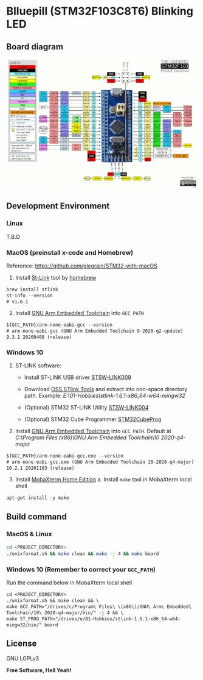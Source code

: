 # Blluepill (STM32F103C8T6) Blinking LED

## Board diagram
![Bluepill Pin Diagram](Images/Bluepill-Pin-Details.png)

## Development Environment

### Linux
T.B.D

### MacOS (preinstall x-code and Homebrew)
Reference: https://github.com/glegrain/STM32-with-macOS

1. Install [St-Link](https://github.com/texane/stlink) tool by [homebrew](https://formulae.brew.sh/formula/stlink)
```
brew install stlink
st-info --version
# v1.6.1
```

2. Install [GNU Arm Embedded Toolchain](https://developer.arm.com/tools-and-software/open-source-software/developer-tools/gnu-toolchain/gnu-rm/downloads) into `GCC_PATH`
```
${GCC_PATH}/arm-none-eabi-gcc --version
# arm-none-eabi-gcc (GNU Arm Embedded Toolchain 9-2020-q2-update) 9.3.1 20200408 (release)
```

### Windows 10
1. ST-LINK software:

	+ Install ST-LINK USB driver [STSW-LINK009](https://www.st.com/en/development-tools/stsw-link009.html)

	+ Download [OSS STlink Tools](https://github.com/stlink-org/stlink/releases/tag/v1.6.1) and extract into non-space directory path. Example: *E:\01-Hobbies\stlink-1.6.1-x86_64-w64-mingw32*

	+ (Optional) STM32 ST-LINK Utility [STSW-LINK004](https://www.st.com/content/st_com/en/products/development-tools/software-development-tools/stm32-software-development-tools/stm32-programmers/stsw-link004.html)

	+ (Optional) STM32 Cube Programmer [STM32CubeProg](https://www.st.com/content/st_com/en/products/development-tools/software-development-tools/stm32-software-development-tools/stm32-programmers/stm32cubeprog.html)

2. Install [GNU Arm Embedded Toolchain](https://developer.arm.com/tools-and-software/open-source-software/developer-tools/gnu-toolchain/gnu-rm/downloads) into `GCC_PATH`. Default at *C:\Program Files (x86)\GNU Arm Embedded Toolchain\10 2020-q4-major*
```
${GCC_PATH}/arm-none-eabi-gcc.exe --version
# arm-none-eabi-gcc.exe (GNU Arm Embedded Toolchain 10-2020-q4-major) 10.2.1 20201103 (release)
```

3. Install [MobaXterm Home Edition](https://mobaxterm.mobatek.net/download.html)
	a. Install `make` tool in MobaXterm local shell
```
apt-get install -y make
```

## Build command

### MacOS & Linux
```sh
cd <PROJECT_DIRECTORY>
./unixformat.sh && make clean && make -j 4 && make board
```

### Windows 10 (Remember to correct your `GCC_PATH`)
Run the command below in MobaXterm local shell
```
cd <PROJECT_DIRECTORY>
./unixformat.sh && make clean && \
make GCC_PATH="/drives/c/Program\ Files\ \(x86\)/GNU\ Arm\ Embedded\ Toolchain/10\ 2020-q4-major/bin/" -j 4 && \
make ST_PROG_PATH="/drives/e/01-Hobbies/stlink-1.6.1-x86_64-w64-mingw32/bin/" board
```

License
----

GNU LGPLv3


**Free Software, Hell Yeah!**
